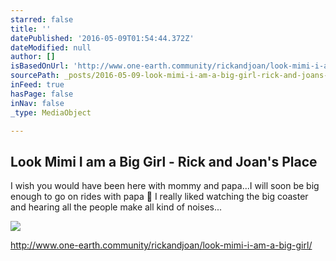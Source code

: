 ```yaml
---
starred: false
title: ''
datePublished: '2016-05-09T01:54:44.372Z'
dateModified: null
author: []
isBasedOnUrl: 'http://www.one-earth.community/rickandjoan/look-mimi-i-am-a-big-girl/'
sourcePath: _posts/2016-05-09-look-mimi-i-am-a-big-girl-rick-and-joans-place.md
inFeed: true
hasPage: false
inNav: false
_type: MediaObject

---
```

<article style=""><h1>Look Mimi I am a Big Girl - Rick and Joan's Place</h1><p>I wish you would have been here with mommy and papa...I will soon be big enough to go on rides with papa  I really liked watching the big coaster and hearing all the people make all kind of noises...</p><img src="http://www.one-earth.community/rickandjoan/wp-content/uploads/sites/11/2015/08/image6.jpg" /></article>

http://www.one-earth.community/rickandjoan/look-mimi-i-am-a-big-girl/